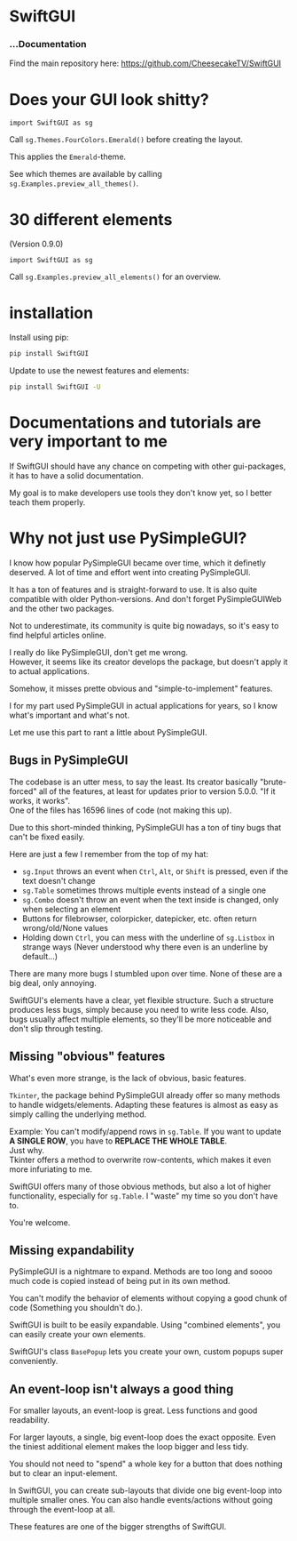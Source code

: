 
# SwiftGUI
### ...Documentation

Find the main repository here: https://github.com/CheesecakeTV/SwiftGUI

# Does your GUI look shitty?
`import SwiftGUI as sg`

Call `sg.Themes.FourColors.Emerald()` before creating the layout.

This applies the `Emerald`-theme.

See which themes are available by calling `sg.Examples.preview_all_themes()`.

# 30 different elements
(Version 0.9.0)

`import SwiftGUI as sg`

Call `sg.Examples.preview_all_elements()` for an overview.

# installation
Install using pip:
```bash
pip install SwiftGUI
```

Update to use the newest features and elements:
```bash
pip install SwiftGUI -U
```

# Documentations and tutorials are very important to me
If SwiftGUI should have any chance on competing with other gui-packages, it has to have a solid documentation.

My goal is to make developers use tools they don't know yet, so I better teach them properly.

# Why not just use PySimpleGUI?
I know how popular PySimpleGUI became over time, which it definetly deserved.
A lot of time and effort went into creating PySimpleGUI.

It has a ton of features and is straight-forward to use.
It is also quite compatible with older Python-versions.
And don't forget PySimpleGUIWeb and the other two packages.

Not to underestimate, its community is quite big nowadays, so it's easy to find helpful articles online.

I really do like PySimpleGUI, don't get me wrong.\
However, it seems like its creator develops the package, but doesn't apply it to actual applications.

Somehow, it misses prette obvious and "simple-to-implement" features.

I for my part used PySimpleGUI in actual applications for years, so I know what's important and what's not.

Let me use this part to rant a little about PySimpleGUI.

## Bugs in PySimpleGUI
The codebase is an utter mess, to say the least.
Its creator basically "brute-forced" all of the features, at least for updates prior to version 5.0.0.
"If it works, it works".\
One of the files has 16596 lines of code (not making this up).

Due to this short-minded thinking, PySimpleGUI has a ton of tiny bugs that can't be fixed easily.

Here are just a few I remember from the top of my hat:
- `sg.Input` throws an event when `Ctrl`, `Alt`, or `Shift` is pressed, even if the text doesn't change
- `sg.Table` sometimes throws multiple events instead of a single one
- `sg.Combo` doesn't throw an event when the text inside is changed, only when selecting an element
- Buttons for filebrowser, colorpicker, datepicker, etc. often return wrong/old/None values
- Holding down `Ctrl`, you can mess with the underline of `sg.Listbox` in strange ways (Never understood why there even is an underline by default...)

There are many more bugs I stumbled upon over time.
None of these are a big deal, only annoying.

SwiftGUI's elements have a clear, yet flexible structure.
Such a structure produces less bugs, simply because you need to write less code.
Also, bugs usually affect multiple elements, so they'll be more noticeable and don't slip through testing.

## Missing "obvious" features
What's even more strange, is the lack of obvious, basic features.

`Tkinter`, the package behind PySimpleGUI already offer so many methods to handle widgets/elements.
Adapting these features is almost as easy as simply calling the underlying method.

Example: You can't modify/append rows in `sg.Table`.
If you want to update **A SINGLE ROW**, you have to **REPLACE THE WHOLE TABLE**.\
Just why.\
Tkinter offers a method to overwrite row-contents, which makes it even more infuriating to me.

SwiftGUI offers many of those obvious methods, but also a lot of higher functionality, especially for `sg.Table`.
I "waste" my time so you don't have to.

You're welcome.

## Missing expandability
PySimpleGUI is a nightmare to expand.
Methods are too long and soooo much code is copied instead of being put in its own method.

You can't modify the behavior of elements without copying a good chunk of code (Something you shouldn't do.).

SwiftGUI is built to be easily expandable.
Using "combined elements", you can easily create your own elements.

SwiftGUI's class `BasePopup` lets you create your own, custom popups super conveniently.

## An event-loop isn't always a good thing
For smaller layouts, an event-loop is great.
Less functions and good readability.

For larger layouts, a single, big event-loop does the exact opposite.
Even the tiniest additional element makes the loop bigger and less tidy.

You should not need to "spend" a whole key for a button that does nothing but to clear an input-element.

In SwiftGUI, you can create sub-layouts that divide one big event-loop into multiple smaller ones.
You can also handle events/actions without going through the event-loop at all.

These features are one of the bigger strengths of SwiftGUI.
